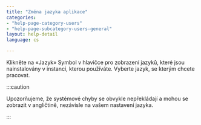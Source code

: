 ```yaml
---
title: "Změna jazyka aplikace"
categories:
- "help-page-category-users"
- "help-page-subcategory-users-general"
layout: help-detail
language: cs

---
```


Klikněte na &laquo;Jazyk&raquo; Symbol v hlavičce pro zobrazení jazyků, které jsou nainstalovány v instanci, kterou používáte. Vyberte jazyk, se kterým chcete pracovat. 

:::caution

Upozorňujeme, že systémové chyby se obvykle nepřekládají a mohou se zobrazit v angličtině, nezávisle na vašem nastavení jazyka.

:::